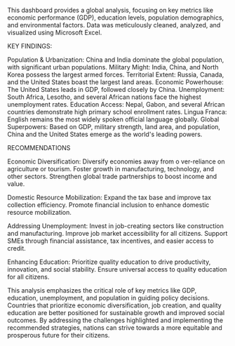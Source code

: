 This dashboard provides a global analysis, focusing on key metrics like economic performance (GDP), education levels, population demographics, and environmental factors. Data was meticulously cleaned, analyzed, and visualized using Microsoft Excel.

KEY FINDINGS:

Population & Urbanization: China and India dominate the global population, with significant urban populations.
Military Might: India, China, and North Korea possess the largest armed forces.
Territorial Extent: Russia, Canada, and the United States boast the largest land areas.
Economic Powerhouse: The United States leads in GDP, followed closely by China.
Unemployment: South Africa, Lesotho, and several African nations face the highest unemployment rates.
Education Access: Nepal, Gabon, and several African countries demonstrate high primary school enrollment rates.
Lingua Franca: English remains the most widely spoken official language globally.
Global Superpowers: Based on GDP, military strength, land area, and population, China and the United States emerge as the world's leading powers.

RECOMMENDATIONS

Economic Diversification:
Diversify economies away from o
ver-reliance on agriculture or tourism.
Foster growth in manufacturing, technology, and other sectors. Strengthen global trade partnerships to boost income and value.

Domestic Resource Mobilization:
Expand the tax base and improve tax collection efficiency. Promote financial inclusion to enhance domestic resource mobilization.

Addressing Unemployment:
Invest in job-creating sectors like construction and manufacturing.
Improve job market accessibility for all citizens. Support SMEs through financial assistance, tax incentives, and easier access to credit.

Enhancing Education:
Prioritize quality education to drive productivity, innovation, and social stability. Ensure universal access to quality education for all citizens.

This analysis emphasizes the critical role of key metrics like GDP, education, unemployment, and population in guiding policy decisions. Countries that prioritize economic diversification, job creation, and quality education are better positioned for sustainable growth and improved social outcomes. By addressing the challenges highlighted and implementing the recommended strategies, nations can strive towards a more equitable and prosperous future for their citizens.
